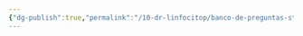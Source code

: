 ```yaml
---
{"dg-publish":true,"permalink":"/10-dr-linfocitop/banco-de-preguntas-step-2/","noteIcon":""}
---
```

